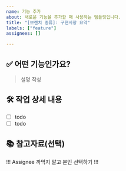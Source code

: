 ```yaml
---
name: 기능 추가
about: 새로운 기능을 추가할 때 사용하는 템플릿입니다.
title: "[브랜치 종류]: 구현사항 요약"
labels: ["feature"]
assignees: []

---
```


## ✅ 어떤 기능인가요?
> 설명 작성

## 🛠 작업 상세 내용
- [ ] todo
- [ ] todo

## 📚 참고자료(선택)

!!! Assignee 까먹지 말고 본인 선택하기 !!!
